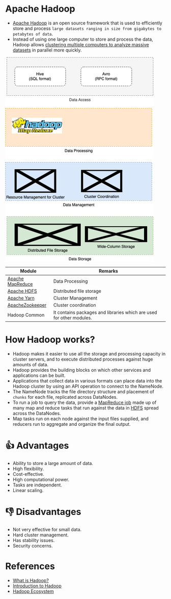 # Apache Hadoop
- [Apache Hadoop](https://hadoop.apache.org/) is an open source framework that is used to efficiently store and process `large datasets ranging in size from gigabytes to petabytes of data`. 
- Instead of using one large computer to store and process the data, Hadoop allows [clustering multiple computers to analyze massive datasets](../../../../7_SystemGlossaries/Scalability/ServersCluster.md) in parallel more quickly.

![img.png](HadoopStack.drawio.png)

| Module                                                                         | Remarks                                                              |
|--------------------------------------------------------------------------------|----------------------------------------------------------------------|
| [Apache MapReduce](../Glossaries/MapReduce.md)                                            | Data Processing                                                      |
| [Apache HDFS](../../../../11_FileStorageServicesHDFS/ApacheHDFS.md)                         | Distributed file storage                                             |
| [Apache Yarn](../../../../9_ContainerOrchestrationServices/ApacheYarn.md)      | Cluster Management                                                   |
| [ApacheZookeeper](../../../../10_ClusterCoordinationServices/ApacheZookeeper.md) | Cluster coordination                                                 |
| Hadoop Common                                                                  | It contains packages and libraries which are used for other modules. |


# How Hadoop works?
- Hadoop makes it easier to use all the storage and processing capacity in cluster servers, and to execute distributed processes against huge amounts of data. 
- Hadoop provides the building blocks on which other services and applications can be built.
- Applications that collect data in various formats can place data into the Hadoop cluster by using an API operation to connect to the NameNode. 
- The NameNode tracks the file directory structure and placement of `chunks` for each file, replicated across DataNodes. 
- To run a job to query the data, provide a [MapReduce job](../Glossaries/MapReduce.md) made up of many map and reduce tasks that run against the data in [HDFS](../../../../11_FileStorageServicesHDFS/ApacheHDFS.md) spread across the DataNodes.
- Map tasks run on each node against the input files supplied, and reducers run to aggregate and organize the final output.

# :thumbsup: Advantages
- Ability to store a large amount of data. 
- High flexibility.
- Cost-effective.
- High computational power.
- Tasks are independent.
- Linear scaling.

# :thumbsdown: Disadvantages
- Not very effective for small data.
- Hard cluster management.
- Has stability issues.
- Security concerns.

# References
- [What is Hadoop?](https://aws.amazon.com/emr/details/hadoop/what-is-hadoop/)
- [Introduction to Hadoop](https://www.geeksforgeeks.org/hadoop-an-introduction/)
- [Hadoop Ecosystem](https://www.geeksforgeeks.org/hadoop-ecosystem/)